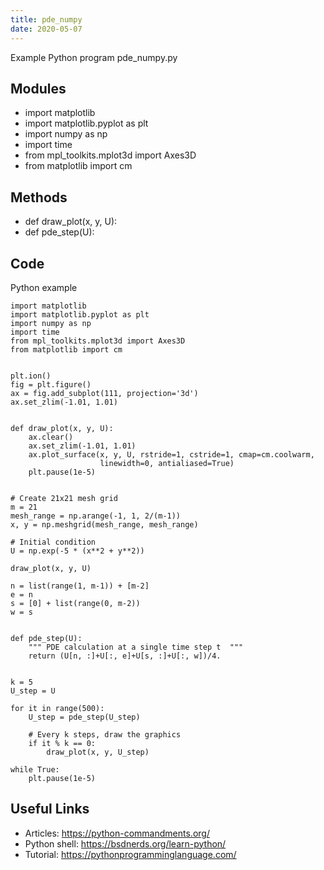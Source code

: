 ```yaml
---
title: pde_numpy
date: 2020-05-07
---
```

Example Python program pde_numpy.py

## Modules

* import matplotlib
* import matplotlib.pyplot as plt
* import numpy as np
* import time
* from mpl_toolkits.mplot3d import Axes3D
* from matplotlib import cm

## Methods

* def draw_plot(x, y, U):
* def pde_step(U):

## Code

Python example

    import matplotlib
    import matplotlib.pyplot as plt
    import numpy as np
    import time
    from mpl_toolkits.mplot3d import Axes3D
    from matplotlib import cm
    
    
    plt.ion()
    fig = plt.figure()
    ax = fig.add_subplot(111, projection='3d')
    ax.set_zlim(-1.01, 1.01)
    
    
    def draw_plot(x, y, U):
        ax.clear()
        ax.set_zlim(-1.01, 1.01)
        ax.plot_surface(x, y, U, rstride=1, cstride=1, cmap=cm.coolwarm,
                        linewidth=0, antialiased=True)
        plt.pause(1e-5)
    
    
    # Create 21x21 mesh grid
    m = 21
    mesh_range = np.arange(-1, 1, 2/(m-1))
    x, y = np.meshgrid(mesh_range, mesh_range)
    
    # Initial condition
    U = np.exp(-5 * (x**2 + y**2))
    
    draw_plot(x, y, U)
    
    n = list(range(1, m-1)) + [m-2]
    e = n
    s = [0] + list(range(0, m-2))
    w = s
    
    
    def pde_step(U):
        """ PDE calculation at a single time step t  """
        return (U[n, :]+U[:, e]+U[s, :]+U[:, w])/4.
    
    
    k = 5
    U_step = U
    
    for it in range(500):
        U_step = pde_step(U_step)
    
        # Every k steps, draw the graphics
        if it % k == 0:
            draw_plot(x, y, U_step)
    
    while True:
        plt.pause(1e-5)
    

## Useful Links

- Articles: https://python-commandments.org/
- Python shell: https://bsdnerds.org/learn-python/
- Tutorial: https://pythonprogramminglanguage.com/
